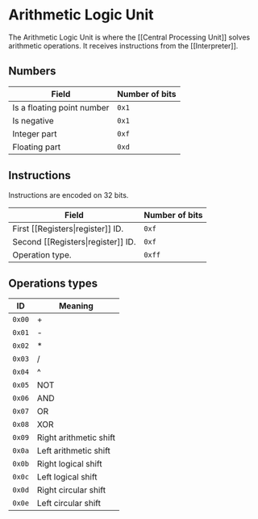# Arithmetic Logic Unit
The Arithmetic Logic Unit is where the [[Central Processing Unit]] solves arithmetic operations.
It receives instructions from the [[Interpreter]].

## Numbers
| Field | Number of bits |
| - | - |
| Is a floating point number | `0x1` |
| Is negative | `0x1` |
| Integer part | `0xf` |
| Floating part | `0xd` |

## Instructions
Instructions are encoded on 32 bits.

| Field | Number of bits |
| --- | --- |
| First [[Registers\|register]] ID. | `0xf` |
| Second [[Registers\|register]] ID. | `0xf` |
| Operation type. | `0xff` |

## Operations types
| ID | Meaning |
| --- | --- |
| `0x00` | + |
| `0x01` | - |
| `0x02` | * |
| `0x03` | / |
| `0x04` | ^ |
| `0x05` | NOT |
| `0x06` | AND |
| `0x07` | OR |
| `0x08` | XOR |
| `0x09` | Right arithmetic shift |
| `0x0a` | Left arithmetic shift |
| `0x0b` | Right logical shift |
| `0x0c` | Left logical shift |
| `0x0d` | Right circular shift |
| `0x0e` | Left circular shift |
